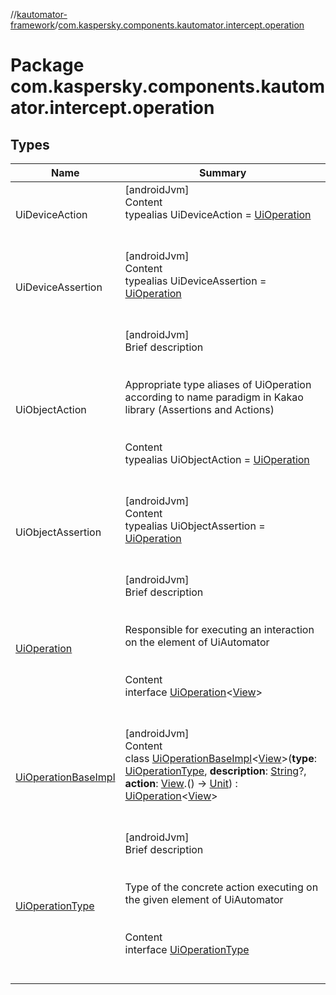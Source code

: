 //[kautomator-framework](../index.md)/[com.kaspersky.components.kautomator.intercept.operation](index.md)



# Package com.kaspersky.components.kautomator.intercept.operation  


## Types  
  
|  Name|  Summary| 
|---|---|
| UiDeviceAction| [androidJvm]  <br>Content  <br>typealias UiDeviceAction = [UiOperation](-ui-operation/index.md)<UiDevice>  <br><br><br>
| UiDeviceAssertion| [androidJvm]  <br>Content  <br>typealias UiDeviceAssertion = [UiOperation](-ui-operation/index.md)<UiDevice>  <br><br><br>
| UiObjectAction| [androidJvm]  <br>Brief description  <br><br><br>Appropriate type aliases of UiOperation according to name paradigm in Kakao library (Assertions and Actions)<br><br>  <br>Content  <br>typealias UiObjectAction = [UiOperation](-ui-operation/index.md)<UiObject2>  <br><br><br>
| UiObjectAssertion| [androidJvm]  <br>Content  <br>typealias UiObjectAssertion = [UiOperation](-ui-operation/index.md)<UiObject2>  <br><br><br>
| [UiOperation](-ui-operation/index.md)| [androidJvm]  <br>Brief description  <br><br><br>Responsible for executing an interaction on the element of UiAutomator<br><br>  <br>Content  <br>interface [UiOperation](-ui-operation/index.md)<[View](-ui-operation/index.md)>  <br><br><br>
| [UiOperationBaseImpl](-ui-operation-base-impl/index.md)| [androidJvm]  <br>Content  <br>class [UiOperationBaseImpl](-ui-operation-base-impl/index.md)<[View](-ui-operation-base-impl/index.md)>(**type**: [UiOperationType](-ui-operation-type/index.md), **description**: [String](https://kotlinlang.org/api/latest/jvm/stdlib/kotlin/-string/index.html)?, **action**: [View](-ui-operation-base-impl/index.md).() -> [Unit](https://kotlinlang.org/api/latest/jvm/stdlib/kotlin/-unit/index.html)) : [UiOperation](-ui-operation/index.md)<[View](-ui-operation-base-impl/index.md)>   <br><br><br>
| [UiOperationType](-ui-operation-type/index.md)| [androidJvm]  <br>Brief description  <br><br><br>Type of the concrete action executing on the given element of UiAutomator<br><br>  <br>Content  <br>interface [UiOperationType](-ui-operation-type/index.md)  <br><br><br>


